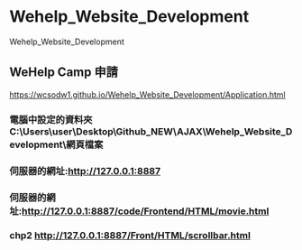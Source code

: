 # Wehelp_Website_Development
Wehelp_Website_Development

## WeHelp Camp 申請

https://wcsodw1.github.io/Wehelp_Website_Development/Application.html

### 電腦中設定的資料夾C:\Users\user\Desktop\Github_NEW\AJAX\Wehelp_Website_Development\網頁檔案

### 伺服器的網址:http://127.0.0.1:8887


### 伺服器的網址:http://127.0.0.1:8887/code/Frontend/HTML/movie.html

### chp2 http://127.0.0.1:8887/Front/HTML/scrollbar.html